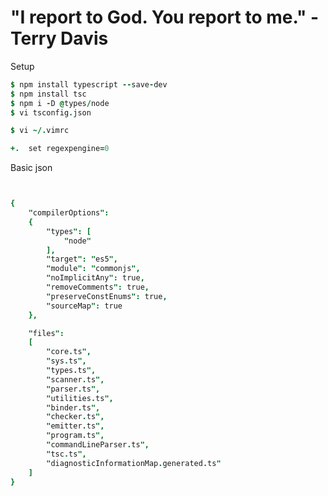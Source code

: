 # "I report to God. You report to me." - Terry Davis




Setup

```j
$ npm install typescript --save-dev
$ npm install tsc
$ npm i -D @types/node
$ vi tsconfig.json
```

```j
$ vi ~/.vimrc

+.  set regexpengine=0
```

Basic json

```j


{
	"compilerOptions":
	{
		"types": [
			"node"
		],
		"target": "es5",
		"module": "commonjs",
		"noImplicitAny": true,
		"removeComments": true,
		"preserveConstEnums": true,
		"sourceMap": true
	},

	"files": 
	[
		"core.ts",
		"sys.ts",
		"types.ts",
		"scanner.ts",
		"parser.ts",
		"utilities.ts",
		"binder.ts",
		"checker.ts",
		"emitter.ts",
		"program.ts",
		"commandLineParser.ts",
		"tsc.ts",
		"diagnosticInformationMap.generated.ts"
	]
}
```
